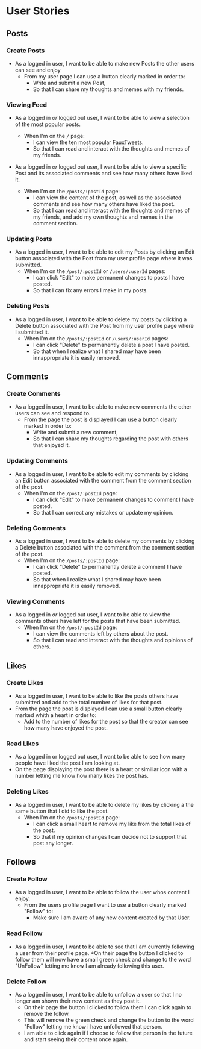  # User Stories
 
 ## Posts

### Create Posts

* As a logged in user, I want to be able to make new Posts the other users can see and enjoy
  * From my user page I can use a button clearly marked in order to:
    * Write and submit a new Post,
    * So that I can share my thoughts and memes with my friends.

### Viewing Feed

* As a logged in _or_ logged out user, I want to be able to view a selection of the most popular posts.
  * When I'm on the `/` page:
    * I can view the ten most popular FauxTweets.
    * So that I can read and interact with the thoughts and memes of my friends.

* As a logged in _or_ logged out user, I want to be able to view a specific Post and its associated comments and see how many others have liked it.

  * When I'm on the `/posts/:postId` page:
    * I can view the content of the post, as well as the associated comments and see how many others have liked the post.
    * So that I can read and interact with the thoughts and memes of my friends, and add my own thoughts and memes in the comment section.

### Updating Posts

* As a logged in user, I want to be able to edit my Posts by clicking an Edit button associated with the Post from my user profile page where it was submitted.
  * When I'm on the `/post/:postId` or `/users/:userId` pages:
    * I can click "Edit" to make permanent changes to posts I have posted.
    * So that I can fix any errors I make in my posts.

### Deleting Posts

* As a logged in user, I want to be able to delete my posts by clicking a Delete button associated with the Post from my user profile page where I submitted it. 
  * When I'm on the `/posts/:postId` or `/users/:userId` pages:
    * I can click "Delete" to permanently delete a post I have posted.
    * So that when I realize what I shared may have been innappropriate it is easily removed.

 ## Comments 

 ### Create Comments

* As a logged in user, I want to be able to make new comments the other users can see and respond to.
  * From the page the post is displayed I can use a button clearly marked in order to:
    * Write and submit a new comment,
    * So that I can share my thoughts regarding the post with others that enjoyed it.     

### Updating Comments

* As a logged in user, I want to be able to edit my comments by clicking an Edit button associated with the comment from the comment section of the post.
  * When I'm on the `/post/:postId` page:
    * I can click "Edit" to make permanent changes to comment I have posted.
    * So that I can correct any mistakes or update my opinion.

### Deleting Comments

* As a logged in user, I want to be able to delete my comments by clicking a Delete button associated with the comment from the comment section of the post. 
  * When I'm on the `/posts/:postId` page:
    * I can click "Delete" to permanently delete a comment I have posted.
    * So that when I realize what I shared may have been innappropriate it is easily removed.

### Viewing Comments

* As a logged in _or_ logged out user, I want to be able to view the comments others have left for the posts that have been submitted.
  * When I'm on the `/post/:postId` page:
    * I can view the comments left by others about the post.
    * So that I can read and interact with the thoughts and opinions of others.

 ## Likes

 ### Create Likes

* As a logged in user, I want to be able to like the posts others have submitted and add to the total number of likes for that post.
* From the page the post is displayed I can use a small button clearly marked whith a heart  in order to:
  * Add to the number of likes for the post so that the creator can see how many have enjoyed the post.
      
 ### Read Likes

* As a logged in or logged out user, I want to be able to see how many people have liked the post I am looking at.
* On the page displaying the post there is a heart or similiar icon with a number letting me know how many likes the post has.

### Deleting Likes

* As a logged in user, I want to be able to delete my likes by clicking a the same button that I did to like the post. 
  * When I'm on the `/posts/:postId` page:
      * I can click a small heart to remove my like from the total likes of the post.
      * So that if my opinion changes I can decide not to support that post any longer.
    
## Follows

### Create Follow

* As a logged in user, I want to be able to follow the user whos content I enjoy.
  * From the users profile page I want to use a button clearly marked "Follow" to:
    * Make sure I am aware of any new content created by that User.

### Read Follow
* As a logged in user, I want to be able to see that I am currently following a user from their profile page.
    *On their page the button I clicked to follow them will now have a small green check and change to the word "UnFollow" letting me know I am already following this user.

### Delete Follow
* As a logged in user, I want to be able to unfollow a user so that I no longer am shown their new content as they post it.
    * On their page the button I clicked to follow them I can click again to remove the follow.
    * This will remove the green check and change the button to the word "Follow" letting me know i have unfollowed that person.
    * I am able to click again if I choose to follow that person in the future and start seeing their content once again.